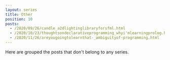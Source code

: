 ```yaml
---
layout: series
title: Other
position: 10
posts:
  - /2020/09/26/candle_a2dlightinglibraryforsfml.html
  - /2020/10/23/thoughtsondeclarativeprogramming_whyi'mlearningprolog.html
  - /2020/11/26/areyougoingtolearnthat-_ambiguityof-programming.html
---
```

Here are grouped the posts that don't belong to any series.
